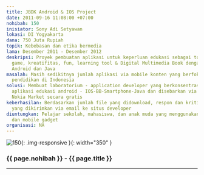 ```yaml
---
title: JBDK Android & IOS Project
date: 2011-09-16 11:08:00 +07:00
nohibah: 150
inisiator: Sony Adi Setyawan
lokasi: DI Yogyakarta
dana: 750 Juta Rupiah
topik: Kebebasan dan etika bermedia
lama: Desember 2011 - Desember 2012
deskripsi: Proyek pembuatan aplikasi untuk keperluan edukasi sebagai tools presentasi,
  game, kreatifitas, fun, learning tool & Digital Multimedia Book dengan basis Apple,
  Android dan Java
masalah: Masih sedikitnya jumlah aplikasi via mobile konten yang berfokus pada masalah
  pendidikan di Indonesia
solusi: Membuat laboratorium - application developer yang berkonsentrasi pada produksi
  aplikasi edukasi android - IOS-BB-Smartphone-Java dan disebarkan via android-Ios-OVI
  Nokia Market secara gratis
keberhasilan: Berdasarkan jumlah file yang didownload, respon dan kritik, serta pendapat
  yang dikirimkan via email ke situs developer
diuntungkan: Pelajar sekolah, mahasiswa, dan anak muda yang menggunakan social media
  dan mobile gadget
organisasi: NA
---
```


![150](/static/img/hibahcmb/150.png){: .img-responsive }{: width="350" }

### {{ page.nohibah }} - {{ page.title }}

---

